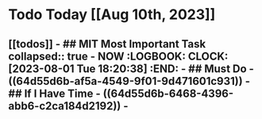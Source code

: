 # Todo Today [[Aug 10th, 2023]]
[[todos]]
	- ## MIT Most Important Task
	  collapsed:: true
		- NOW
		  :LOGBOOK:
		  CLOCK: [2023-08-01 Tue 18:20:38]
		  :END:
	- ## Must Do
		- ((64d55d6b-af5a-4549-9f01-9d471601c931))
	- ## If I Have Time
		- ((64d55d6b-6468-4396-abb6-c2ca184d2192))
		-
-